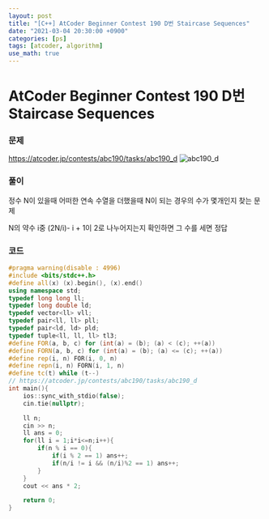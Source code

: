 ```yaml
---
layout: post
title: "[C++] AtCoder Beginner Contest 190 D번 Staircase Sequences"
date: "2021-03-04 20:30:00 +0900"
categories: [ps]
tags: [atcoder, algorithm]
use_math: true
---
```


# AtCoder Beginner Contest 190 D번 Staircase Sequences
### 문제

https://atcoder.jp/contests/abc190/tasks/abc190_d
![abc190_d](https://i.imgur.com/t7bjYTI.png)
  
  
### 풀이

정수 N이 있을때 어떠한 연속 수열을 더했을때 N이 되는 경우의 수가 몇개인지 찾는 문제

N의 약수 i중 (2N/i)- i + 1이 2로 나누어지는지 확인하면 그 수를 세면 정답

### 코드

```cpp
#pragma warning(disable : 4996)
#include <bits/stdc++.h>
#define all(x) (x).begin(), (x).end()
using namespace std;
typedef long long ll;
typedef long double ld;
typedef vector<ll> vll;
typedef pair<ll, ll> pll;
typedef pair<ld, ld> pld;
typedef tuple<ll, ll, ll> tl3;
#define FOR(a, b, c) for (int(a) = (b); (a) < (c); ++(a))
#define FORN(a, b, c) for (int(a) = (b); (a) <= (c); ++(a))
#define rep(i, n) FOR(i, 0, n)
#define repn(i, n) FORN(i, 1, n)
#define tc(t) while (t--)
// https://atcoder.jp/contests/abc190/tasks/abc190_d
int main(){
    ios::sync_with_stdio(false);
    cin.tie(nullptr);

    ll n;
    cin >> n;
    ll ans = 0;
    for(ll i = 1;i*i<=n;i++){
        if(n % i == 0){
            if(i % 2 == 1) ans++;
            if(n/i != i && (n/i)%2 == 1) ans++;
        }
    }
    cout << ans * 2;

    return 0;
}
```
